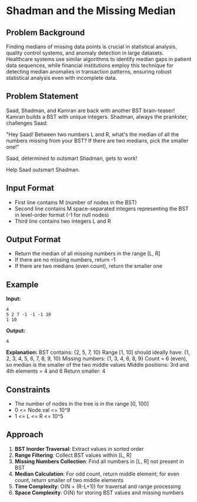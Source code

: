 # Shadman and the Missing Median

## Problem Background
Finding medians of missing data points is crucial in statistical analysis, quality control systems, and anomaly detection in large datasets. Healthcare systems use similar algorithms to identify median gaps in patient data sequences, while financial institutions employ this technique for detecting median anomalies in transaction patterns, ensuring robust statistical analysis even with incomplete data.

## Problem Statement
Saad, Shadman, and Kamran are back with another BST brain-teaser! Kamran builds a BST with unique integers. Shadman, always the prankster, challenges Saad:

"Hey Saad! Between two numbers L and R, what's the median of all the numbers missing from your BST? If there are two medians, pick the smaller one!"

Saad, determined to outsmart Shadman, gets to work!

Help Saad outsmart Shadman.

## Input Format
* First line contains M (number of nodes in the BST)
* Second line contains M space-separated integers representing the BST in level-order format (-1 for null nodes)
* Third line contains two integers L and R

## Output Format
* Return the median of all missing numbers in the range [L, R]
* If there are no missing numbers, return -1
* If there are two medians (even count), return the smaller one

## Example
**Input:**
```
4
5 2 7 -1 -1 -1 10
1 10
```

**Output:**
```
4
```

**Explanation:**
BST contains: {2, 5, 7, 10}
Range [1, 10] should ideally have: {1, 2, 3, 4, 5, 6, 7, 8, 9, 10}
Missing numbers: {1, 3, 4, 6, 8, 9}
Count = 6 (even), so median is the smaller of the two middle values
Middle positions: 3rd and 4th elements = 4 and 6
Return smaller: 4

## Constraints
* The number of nodes in the tree is in the range [0, 100]
* 0 <= Node.val <= 10^9
* 1 <= L <= R <= 10^5

## Approach
1. **BST Inorder Traversal**: Extract values in sorted order
2. **Range Filtering**: Collect BST values within [L, R]
3. **Missing Numbers Collection**: Find all numbers in [L, R] not present in BST
4. **Median Calculation**: For odd count, return middle element; for even count, return smaller of two middle elements
5. **Time Complexity**: O(N + (R-L+1)) for traversal and range processing
6. **Space Complexity**: O(N) for storing BST values and missing numbers